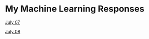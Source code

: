 
# My Machine Learning Responses 

[July 07](https://dshuangg.github.io/responses/0707)

[July 08](https://dshuangg.github.io/responses/0708)
